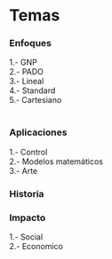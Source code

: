 # Temas
### Enfoques
1.- GNP <br />
2.- PADO <br />
3.- Lineal <br />
4.- Standard <br />
5.- Cartesiano <br />
 <br />
### Aplicaciones
1.- Control <br />
2.- Modelos matemáticos <br />
3.- Arte <br />
### Historia 
### Impacto
1.- Social <br />
2.- Economico <br />
